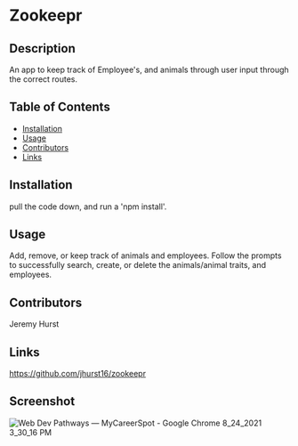 # Zookeepr

## Description 

 An app to keep track of Employee's, and animals through user input through the correct routes.

## Table of Contents 

* [Installation](#installation)
* [Usage](#usage)
* [Contributors](#contributors)
* [Links](#Links)


## Installation

pull the code down, and run a 'npm install'.

## Usage 
  
Add, remove, or keep track of animals and employees. Follow the prompts to successfully search, create, or delete the animals/animal traits, and employees.

## Contributors
Jeremy Hurst
## Links

https://github.com/jhurst16/zookeepr

## Screenshot
 ![Web Dev Pathways — MyCareerSpot - Google Chrome 8_24_2021 3_30_16 PM](https://user-images.githubusercontent.com/79426564/130682916-f3086f1f-85e2-4d0b-b0e4-44b3dbd64688.png)

